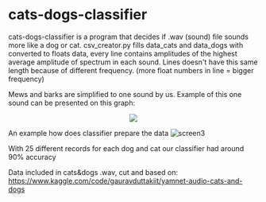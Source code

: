 # cats-dogs-classifier
cats-dogs-classifier is a program that decides if .wav (sound) file sounds more like a dog or cat.
csv_creator.py fills data_cats and data_dogs with converted to floats data, every line contains amplitudes of the highest average amplitude of spectrum in each sound.
Lines doesn't have this same length because of different frequency. (more float numbers in line = bigger frequency)

Mews and barks are simplified to one sound by us. Example of this one sound can be presented on this graph:
<p align="center">
  <img src="https://github.com/mryt66/cats-dogs-classifier/assets/64143856/81e3d9fe-8406-4f06-aee2-d54189bf52b0" />
</p>

An example how does classifier prepare the data
![screen3](https://github.com/mryt66/cats-dogs-classifier/assets/64143856/9847169e-ab30-426d-aacf-7c2f469c9ba3)

With 25 different records for each dog and cat our classifier had around 90% accuracy

Data included in cats&dogs .wav, cut and based on:
https://www.kaggle.com/code/gauravduttakiit/yamnet-audio-cats-and-dogs
